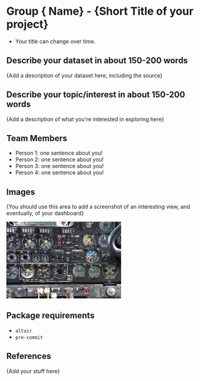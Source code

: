 # Group { Name} - {Short Title of your project}

- Your title can change over time.

## Describe your dataset in about 150-200 words

{Add a description of your dataset here, including the source}

## Describe your topic/interest in about 150-200 words

{Add a description of what you're interested in exploring here}

## Team Members

- Person 1: one sentence about you!
- Person 2: one sentence about you!
- Person 3: one sentence about you!
- Person 4: one sentence about you!

## Images

{You should use this area to add a screenshot of an interesting view, and eventually, of your dashboard}

<img src ="images/test.jpg" width="300px">

## Package requirements

- `altair`
- `pre-commit`

## References

{Add your stuff here}



